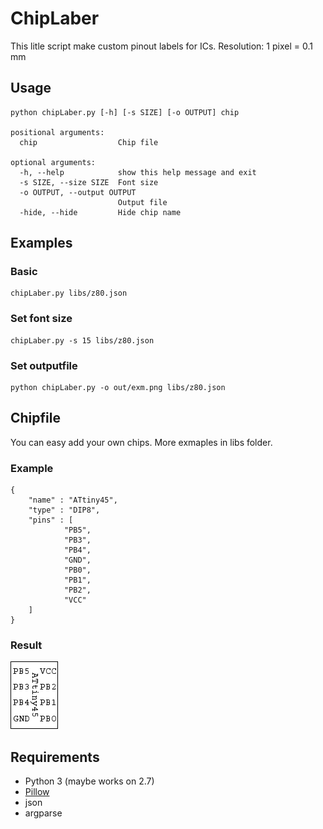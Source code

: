 # ChipLaber

This litle script make custom pinout labels for ICs. Resolution: 1 pixel = 0.1 mm

## Usage

```
python chipLaber.py [-h] [-s SIZE] [-o OUTPUT] chip

positional arguments:
  chip                  Chip file

optional arguments:
  -h, --help            show this help message and exit
  -s SIZE, --size SIZE  Font size
  -o OUTPUT, --output OUTPUT
                        Output file
  -hide, --hide         Hide chip name
```

## Examples

### Basic
```
chipLaber.py libs/z80.json
```

### Set font size
```
chipLaber.py -s 15 libs/z80.json
```

### Set outputfile
```
python chipLaber.py -o out/exm.png libs/z80.json
```

## Chipfile
You can easy add your own chips. More exmaples in libs folder.

### Example
```
{
	"name" : "ATtiny45",
	"type" : "DIP8",
	"pins" : [
			"PB5",
			"PB3",
			"PB4",
			"GND",
			"PB0",
			"PB1",
			"PB2",
			"VCC"
	]
}
```

### Result
![Result](https://raw.githubusercontent.com/Henkru/ChipLaber/master/example.png)

## Requirements
 * Python 3 (maybe works on 2.7)
 * [Pillow](http://pillow.readthedocs.org/en/latest/installation.html) 
 * json
 * argparse
